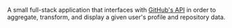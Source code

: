 A small full-stack application that interfaces with [GitHub's API](https://developer.github.com/v3/) in order to aggregate, transform, and display a given user's profile and repository data.
